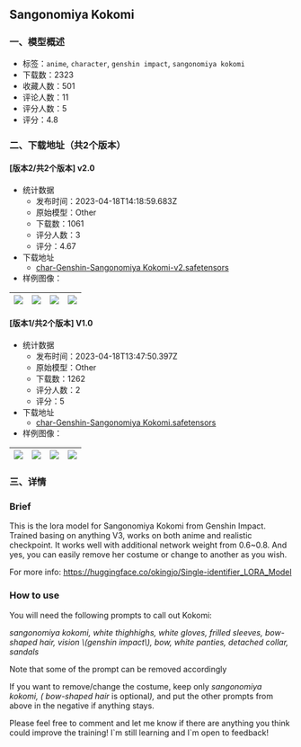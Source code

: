 ## Sangonomiya Kokomi
### 一、模型概述

- 标签：`anime`, `character`, `genshin impact`, `sangonomiya kokomi`
- 下载数：2323
- 收藏人数：501
- 评论人数：11
- 评分人数：5
- 评分：4.8

### 二、下载地址（共2个版本）

#### [版本2/共2个版本] v2.0

- 统计数据
  - 发布时间：2023-04-18T14:18:59.683Z
  - 原始模型：Other
  - 下载数：1061
  - 评分人数：3
  - 评分：4.67
- 下载地址
  - [char-Genshin-Sangonomiya Kokomi-v2.safetensors](https://civitai.com/api/download/models/49010)
- 样例图像：

| <img src="https://image.civitai.com/xG1nkqKTMzGDvpLrqFT7WA/86b0d847-9271-462c-0cc4-659267462300/width=450/526837.jpeg" /> | <img src="https://image.civitai.com/xG1nkqKTMzGDvpLrqFT7WA/8627a1d5-e6af-457c-3465-6657b9505600/width=450/526688.jpeg" /> | <img src="https://image.civitai.com/xG1nkqKTMzGDvpLrqFT7WA/85566ae4-fb84-45f4-cadd-12e2e714d000/width=450/526832.jpeg" /> | <img src="https://image.civitai.com/xG1nkqKTMzGDvpLrqFT7WA/a3fc23c1-4990-4a23-0e27-2e81b5204b00/width=450/526765.jpeg" /> |
| ---- | ---- | ---- | ---- |

#### [版本1/共2个版本] V1.0

- 统计数据
  - 发布时间：2023-04-18T13:47:50.397Z
  - 原始模型：Other
  - 下载数：1262
  - 评分人数：2
  - 评分：5
- 下载地址
  - [char-Genshin-Sangonomiya Kokomi.safetensors](https://civitai.com/api/download/models/10887)
- 样例图像：

| <img src="https://image.civitai.com/xG1nkqKTMzGDvpLrqFT7WA/de263a36-166d-45b4-5d8c-9bd4e310af00/width=450/105210.jpeg" /> | <img src="https://image.civitai.com/xG1nkqKTMzGDvpLrqFT7WA/4daf18ca-a61a-43f2-0415-1f46cc002100/width=450/105217.jpeg" /> | <img src="https://image.civitai.com/xG1nkqKTMzGDvpLrqFT7WA/6729e97f-43d0-4289-c5d7-810dc014a800/width=450/105218.jpeg" /> | <img src="https://image.civitai.com/xG1nkqKTMzGDvpLrqFT7WA/85fc17af-96ed-4249-4f84-dc0755360100/width=450/105216.jpeg" /> |
| ---- | ---- | ---- | ---- |


### 三、详情
<h3>Brief</h3><p>This is the lora model for Sangonomiya Kokomi from Genshin Impact. Trained basing on anything V3, works on both anime and realistic checkpoint. It works well with additional network weight from 0.6~0.8. And yes, you can easily remove her costume or change to another as you wish.</p><p>For more info: <a target="_blank" rel="ugc" href="https://huggingface.co/okingjo/Single-identifier_LORA_Model">https://huggingface.co/okingjo/Single-identifier_LORA_Model</a></p><p></p><p></p><h3>How to use</h3><p>You will need the following prompts to call out Kokomi:</p><p></p><p><em>sangonomiya kokomi, white thighhighs, white gloves, frilled sleeves, bow-shaped hair,  vision \(genshin impact\), bow, white panties, detached collar, sandals</em></p><p></p><p>Note that some of the prompt can be removed accordingly</p><p>If you want to remove/change the costume, keep only <em>sangonomiya kokomi, ( bow-shaped hair </em>is optional<em>), </em>and put the other prompts from above in the negative if anything stays.</p><p></p><p></p><p>Please feel free to comment and let me know if there are anything you think could improve the training! I`m still learning and I`m open to feedback!</p>